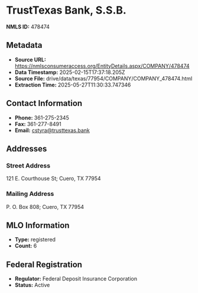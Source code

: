 # TrustTexas Bank, S.S.B.

**NMLS ID:** 478474

## Metadata
- **Source URL:** https://nmlsconsumeraccess.org/EntityDetails.aspx/COMPANY/478474
- **Data Timestamp:** 2025-02-15T17:37:18.205Z
- **Source File:** drive/data/texas/77954/COMPANY/COMPANY_478474.html
- **Extraction Time:** 2025-05-27T11:30:33.747346

## Contact Information
- **Phone:** 361-275-2345
- **Fax:** 361-277-8491
- **Email:** cstyra@trusttexas.bank

## Addresses
### Street Address
121 E. Courthouse St; Cuero, TX 77954

### Mailing Address
P. O. Box 808; Cuero, TX 77954

## MLO Information
- **Type:** registered
- **Count:** 6

## Federal Registration
- **Regulator:** Federal Deposit Insurance Corporation
- **Status:** Active
